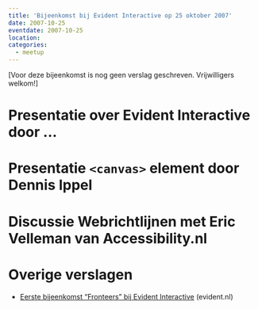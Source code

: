 ```yaml
---
title: 'Bijeenkomst bij Evident Interactive op 25 oktober 2007'
date: 2007-10-25
eventdate: 2007-10-25
location:
categories:
  - meetup
---
```


[Voor deze bijeenkomst is nog geen verslag geschreven. Vrijwilligers welkom!]

# Presentatie over Evident Interactive door ...

# Presentatie `<canvas>` element door Dennis Ippel

# Discussie Webrichtlijnen met Eric Velleman van Accessibility.nl

# Overige verslagen

- [Eerste bijeenkomst “Fronteers” bij Evident Interactive](http://www.evident.nl/watisnieuw/nieuws_detail.asp?id=316) (evident.nl)
